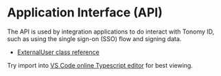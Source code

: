 # Application Interface (API)

The API is used by integration applications to do interact with Tonomy ID, such as using the single sign-on (SSO) flow and signing data.

* [ExternalUser class reference](https://unpkg.com/@tonomy/tonomy-id-sdk/build/sdk/types/api/externalUser.d.ts)

Try import into [VS Code online Typescript editor](https://insiders.vscode.dev/tsplay) for best viewing.
